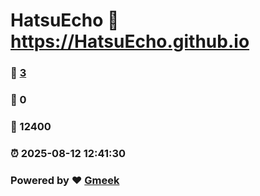 # HatsuEcho :link: https://HatsuEcho.github.io 
### :page_facing_up: [3](https://HatsuEcho.github.io/tag.html) 
### :speech_balloon: 0 
### :hibiscus: 12400 
### :alarm_clock: 2025-08-12 12:41:30 
### Powered by :heart: [Gmeek](https://github.com/Meekdai/Gmeek)
